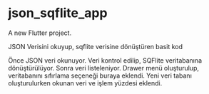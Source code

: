 # json_sqflite_app

A new Flutter project.

JSON Verisini okuyup, sqflite verisine dönüştüren basit kod

Önce JSON veri okunuyor.
Veri kontrol edilip, SQFlite veritabanına dönüştürülüyor.
Sonra veri listeleniyor.
Drawer menü oluşturulup, veritabanını sıfırlama seçeneği buraya eklendi.
Yeni veri tabanı oluşturulurken okunan veri ve işlem yüzdesi eklendi.


